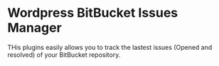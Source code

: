 # Wordpress BitBucket Issues Manager

THis plugins easily allows you to track the lastest issues (Opened and resolved) of your BitBucket repository.
